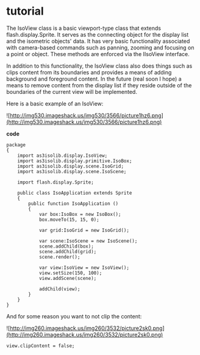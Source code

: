 # tutorial #

The IsoView class is a basic viewport-type class that extends flash.display.Sprite.  It serves as the connecting object for the display list and the isometric objects' data.  It has very basic functionality associated with camera-based commands such as panning, zooming and focusing on a point or object.  These methods are enforced via the IIsoView interface.

In addition to this functionality, the IsoView class also does things such as clips content from its boundaries and provides a means of adding background and foreground content.  In the future (real soon I hope) a means to remove content from the display list if they reside outside of the boundaries of the current view will be implemented.

Here is a basic example of an IsoView:

![http://img530.imageshack.us/img530/3566/picture1hz6.png](http://img530.imageshack.us/img530/3566/picture1hz6.png)

**code**
```
package
{	
	import as3isolib.display.IsoView;
	import as3isolib.display.primitive.IsoBox;
	import as3isolib.display.scene.IsoGrid;
	import as3isolib.display.scene.IsoScene;
	
	import flash.display.Sprite;
	
	public class IsoApplication extends Sprite
	{
		public function IsoApplication ()
		{			
			var box:IsoBox = new IsoBox();
			box.moveTo(15, 15, 0);
			
			var grid:IsoGrid = new IsoGrid();
			
			var scene:IsoScene = new IsoScene();
			scene.addChild(box);
			scene.addChild(grid);
			scene.render();
			
			var view:IsoView = new IsoView();
			view.setSize(150, 100);
			view.addScene(scene);
			
			addChild(view);
		}
	}
}
```

And for some reason you want to not clip the content:

![http://img260.imageshack.us/img260/3532/picture2sk0.png](http://img260.imageshack.us/img260/3532/picture2sk0.png)

```
view.clipContent = false;
```
